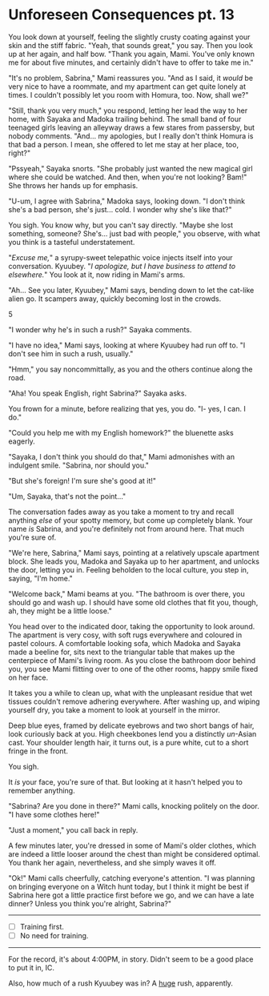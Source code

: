 # Unforeseen Consequences pt. 13

You look down at yourself, feeling the slightly crusty coating against your skin and the stiff fabric. "Yeah, that sounds great," you say. Then you look up at her again, and half bow. "Thank you again, Mami. You've only known me for about five minutes, and certainly didn't have to offer to take me in."

"It's no problem, Sabrina," Mami reassures you. "And as I said, it *would* be very nice to have a roommate, and my apartment can get quite lonely at times. I couldn't possibly let you room with Homura, too. Now, shall we?"

"Still, thank you very much," you respond, letting her lead the way to her home, with Sayaka and Madoka trailing behind. The small band of four teenaged girls leaving an alleyway draws a few stares from passersby, but nobody comments. "And... my apologies, but I really don't think Homura is that bad a person. I mean, she offered to let me stay at her place, too, right?"

"Pssyeah," Sayaka snorts. "She probably just wanted the new magical girl where she could be watched. And then, when you're not looking? Bam!" She throws her hands up for emphasis.

"U-um, I agree with Sabrina," Madoka says, looking down. "I don't think she's a bad person, she's just... cold. I wonder why she's like that?"

You sigh. You know why, but you can't say directly. "Maybe she lost something, someone? She's... just bad with people," you observe, with what you think is a tasteful understatement.

"*Excuse me,*" a syrupy-sweet telepathic voice injects itself into your conversation. Kyuubey. "*I apologize, but I have business to attend to elsewhere.*" You look at it, now riding in Mami's arms.

"Ah... See you later, Kyuubey," Mami says, bending down to let the cat-like alien go. It scampers away, quickly becoming lost in the crowds.

5​

"I wonder why he's in such a rush?" Sayaka comments.

"I have no idea," Mami says, looking at where Kyuubey had run off to. "I don't see him in such a rush, usually."

"Hmm," you say noncommittally, as you and the others continue along the road.

"Aha! You speak English, right Sabrina?" Sayaka asks.

You frown for a minute, before realizing that yes, you do. "I- yes, I can. I do."

"Could you help me with my English homework?" the bluenette asks eagerly.

"Sayaka, I don't think you should do that," Mami admonishes with an indulgent smile. "Sabrina, nor should you."

"But she's foreign! I'm sure she's good at it!"

"Um, Sayaka, that's not the point..."

The conversation fades away as you take a moment to try and recall anything *else* of your spotty memory, but come up completely blank. Your name *is* Sabrina, and you're definitely not from around here. That much you're sure of.

"We're here, Sabrina," Mami says, pointing at a relatively upscale apartment block. She leads you, Madoka and Sayaka up to her apartment, and unlocks the door, letting you in. Feeling beholden to the local culture, you step in, saying, "I'm home."

"Welcome back," Mami beams at you. "The bathroom is over there, you should go and wash up. I should have some old clothes that fit you, though, ah, they might be a little loose."

You head over to the indicated door, taking the opportunity to look around. The apartment is very cosy, with soft rugs everywhere and coloured in pastel colours. A comfortable looking sofa, which Madoka and Sayaka made a beeline for, sits next to the triangular table that makes up the centerpiece of Mami's living room. As you close the bathroom door behind you, you see Mami flitting over to one of the other rooms, happy smile fixed on her face.

It takes you a while to clean up, what with the unpleasant residue that wet tissues couldn't remove adhering everywhere. After washing up, and wiping yourself dry, you take a moment to look at yourself in the mirror.

Deep blue eyes, framed by delicate eyebrows and two short bangs of hair, look curiously back at you. High cheekbones lend you a distinctly *un*-Asian cast. Your shoulder length hair, it turns out, is a pure white, cut to a short fringe in the front.

You sigh.

It *is* your face, you're sure of that. But looking at it hasn't helped you to remember anything.

"Sabrina? Are you done in there?" Mami calls, knocking politely on the door. "I have some clothes here!"

"Just a moment," you call back in reply.

A few minutes later, you're dressed in some of Mami's older clothes, which are indeed a little looser around the chest than might be considered optimal. You thank her again, nevertheless, and she simply waves it off.

"Ok!" Mami calls cheerfully, catching everyone's attention. "I was planning on bringing everyone on a Witch hunt today, but I think it might be best if Sabrina here got a little practice first before we go, and we can have a late dinner? Unless you think you're alright, Sabrina?"

---

- [ ] Training first.
- [ ] No need for training.

---

For the record, it's about 4:00PM, in story. Didn't seem to be a good place to put it in, IC.

Also, how much of a rush Kyuubey was in? A [huge](http://rolz.org/embed?7795081) rush, apparently.
